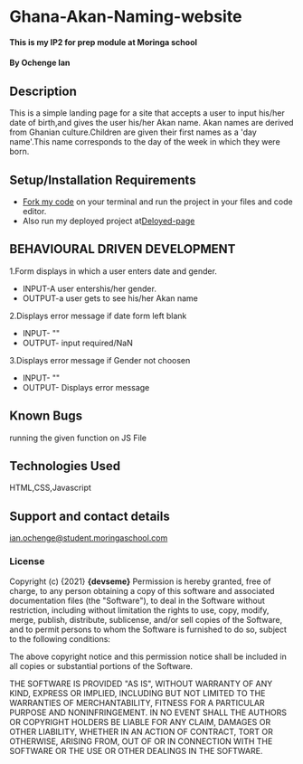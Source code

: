 # Ghana-Akan-Naming-website

#### This is my IP2 for prep module at Moringa school
#### By **Ochenge Ian**
## Description
This is a simple landing page for a site that accepts a user to input his/her date of birth,and gives the user his/her Akan name.
Akan names are derived from Ghanian culture.Children are given their first names as a 'day name'.This name corresponds to the day of the week in which they were born.
## Setup/Installation Requirements
* [Fork my code](https://github.com/devseme/Ghana-Akan-Naming-website.git) on your terminal and run the project in your files and code editor.
* Also run my deployed project at[Deloyed-page](https://devseme.github.io/Ghana-Akan-Naming-website/)
## BEHAVIOURAL DRIVEN DEVELOPMENT
1.Form displays in which a user enters date and gender.
 
 * INPUT-A user entershis/her gender.
 * OUTPUT-a user gets to see his/her Akan name
 
2.Displays error message if date form left blank
   * INPUT- ""
   * OUTPUT- input required/NaN
   
3.Displays error message if Gender not choosen
  * INPUT- ""
  * OUTPUT- Displays error message  
    
## Known Bugs
running the given function on JS File
## Technologies Used
HTML,CSS,Javascript
## Support and contact details
ian.ochenge@student.moringaschool.com
### License

Copyright (c) {2021} **{devseme}**
Permission is hereby granted, free of charge, to any person obtaining a copy
of this software and associated documentation files (the "Software"), to deal
in the Software without restriction, including without limitation the rights
to use, copy, modify, merge, publish, distribute, sublicense, and/or sell
copies of the Software, and to permit persons to whom the Software is
furnished to do so, subject to the following conditions:

The above copyright notice and this permission notice shall be included in all
copies or substantial portions of the Software.

THE SOFTWARE IS PROVIDED "AS IS", WITHOUT WARRANTY OF ANY KIND, EXPRESS OR
IMPLIED, INCLUDING BUT NOT LIMITED TO THE WARRANTIES OF MERCHANTABILITY,
FITNESS FOR A PARTICULAR PURPOSE AND NONINFRINGEMENT. IN NO EVENT SHALL THE
AUTHORS OR COPYRIGHT HOLDERS BE LIABLE FOR ANY CLAIM, DAMAGES OR OTHER
LIABILITY, WHETHER IN AN ACTION OF CONTRACT, TORT OR OTHERWISE, ARISING FROM,
OUT OF OR IN CONNECTION WITH THE SOFTWARE OR THE USE OR OTHER DEALINGS IN THE
SOFTWARE.
